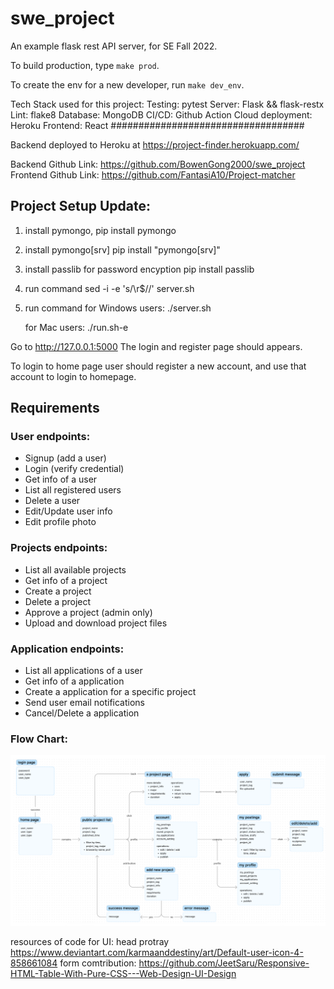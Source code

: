 
# swe_project
An example flask rest API server, for SE Fall 2022.

To build production, type `make prod`.

To create the env for a new developer, run `make dev_env`.

Tech Stack used for this project:
Testing: pytest
Server: Flask && flask-restx
Lint: flake8
Database: MongoDB
CI/CD: Github Action
Cloud deployment: Heroku
Frontend: React
###################################

Backend deployed to Heroku at
https://project-finder.herokuapp.com/

Backend Github Link: https://github.com/BowenGong2000/swe_project
Frontend Github Link: https://github.com/FantasiA10/Project-matcher

## Project Setup Update: 

1. install pymongo, 
    pip install pymongo
2. install pymongo[srv]
    pip install "pymongo[srv]"
3. install passlib for password encyption
    pip install passlib
4. run command
    sed -i -e 's/\r$//' server.sh
5. run command
    for Windows users: 
        ./server.sh

    for Mac users: 
        ./run.sh-e
        
Go to http://127.0.0.1:5000
The login and register page should appears. 

To login to home page user should register a new account, and use that account to login to homepage. 

## Requirements

### User endpoints:
- Signup (add a user)
- Login (verify credential)
- Get info of a user
- List all registered users
- Delete a user
- Edit/Update user info
- Edit profile photo

### Projects endpoints:
- List all available projects
- Get info of a project
- Create a project
- Delete a project
- Approve a project (admin only)
- Upload and download project files

### Application endpoints:
- List all applications of a user
- Get info of a application
- Create a application for a specific project
- Send user email notifications
- Cancel/Delete a application

### Flow Chart:
![alt text](static/images/flowchart.png)

resources of code for UI:
head protray https://www.deviantart.com/karmaanddestiny/art/Default-user-icon-4-858661084
form comtribution: https://github.com/JeetSaru/Responsive-HTML-Table-With-Pure-CSS---Web-Design-UI-Design


